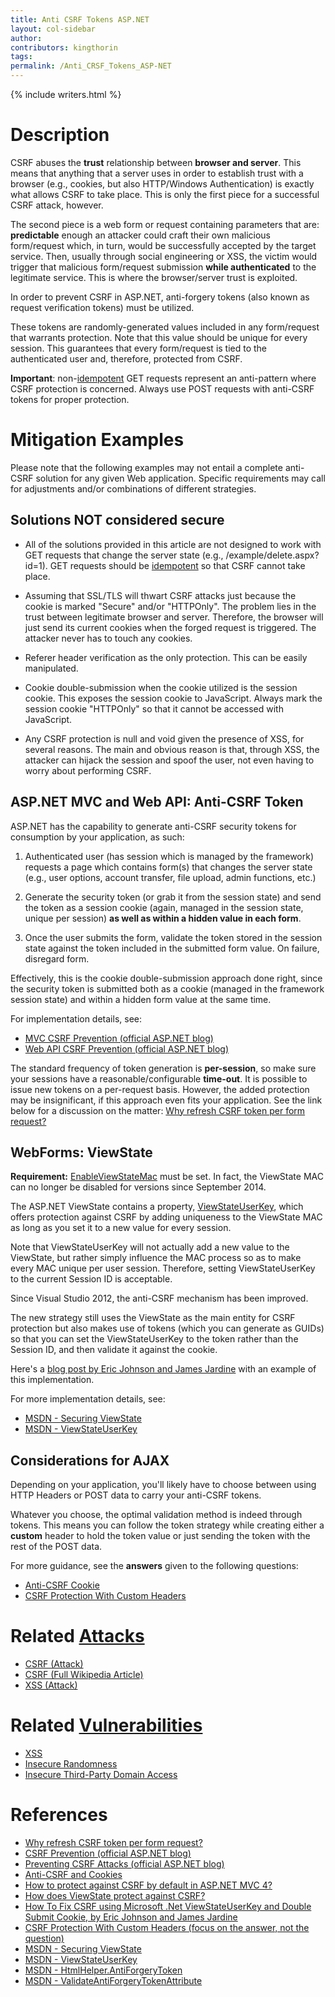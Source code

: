 ```yaml
---
title: Anti CSRF Tokens ASP.NET
layout: col-sidebar
author:
contributors: kingthorin
tags:
permalink: /Anti_CRSF_Tokens_ASP-NET
---
```


{% include writers.html %}

# Description

CSRF abuses the **trust** relationship between **browser and
server**. This means that anything that a server uses in order to
establish trust with a browser (e.g., cookies, but also HTTP/Windows
Authentication) is exactly what allows CSRF to take place. This is
only the first piece for a successful CSRF attack, however.

The second piece is a web form or request containing parameters that are:
**predictable** enough an attacker could craft their own malicious
form/request which, in turn, would be successfully accepted by the
target service. Then, usually through social engineering or XSS, the
victim would trigger that malicious form/request submission **while
authenticated** to the legitimate service. This is where the
browser/server trust is exploited.

In order to prevent CSRF in ASP.NET, anti-forgery tokens (also known as
request verification tokens) must be utilized.

These tokens are randomly-generated values included in any
form/request that warrants protection. Note that this value should be
unique for every session. This guarantees that every
form/request is tied to the authenticated user and, therefore, protected
from CSRF.

**Important**: non-[idempotent](https://www.wordnik.com/words/idempotent) GET requests
represent an anti-pattern where CSRF protection is concerned. Always use
POST requests with anti-CSRF tokens for proper protection.

# Mitigation Examples

Please note that the following examples may not entail a complete
anti-CSRF solution for any given Web application. Specific requirements
may call for adjustments and/or combinations of different strategies.

## Solutions NOT considered secure

- All of the solutions provided in this article are not designed to
  work with GET requests that change the server state (e.g.,
  /example/delete.aspx?id=1). GET requests should be
  [idempotent](https://www.wordnik.com/words/idempotent) so that CSRF
  cannot take place.

- Assuming that SSL/TLS will thwart CSRF attacks just because the
  cookie is marked "Secure" and/or "HTTPOnly". The problem lies in the
  trust between legitimate browser and server. Therefore, the browser will
  just send its current cookies when the forged request is triggered. The
  attacker never has to touch any cookies.

- Referer header verification as the only protection. This can be
  easily manipulated.

- Cookie double-submission when the cookie utilized is the session
  cookie. This exposes the session cookie to JavaScript. Always mark the
  session cookie "HTTPOnly" so that it cannot be accessed with JavaScript.

- Any CSRF protection is null and void given the presence of XSS, for
  several reasons. The main and obvious reason is that, through XSS, the
  attacker can hijack the session and spoof the user, not even having to
  worry about performing CSRF.

## ASP.NET MVC and Web API: Anti-CSRF Token

ASP.NET has the capability to generate anti-CSRF security tokens for
consumption by your application, as such:

1. Authenticated user (has session which is managed by the framework)
   requests a page which contains form(s) that changes the server state
   (e.g., user options, account transfer, file upload, admin functions,
   etc.)

2. Generate the security token (or grab it from the session state) and
   send the token as a session cookie (again, managed in the session state,
   unique per session) **as well as within a hidden value in each form**.

3. Once the user submits the form, validate the token stored in the
   session state against the token included in the submitted form value. On
   failure, disregard form.

Effectively, this is the cookie double-submission approach done right,
since the security token is submitted both as a cookie (managed in the
framework session state) and within a hidden form value at the same
time.

For implementation details, see:

- [MVC CSRF Prevention (official ASP.NET blog)](http://www.asp.net/mvc/overview/security/xsrfcsrf-prevention-in-aspnet-mvc-and-web-pages)
- [Web API CSRF Prevention (official ASP.NET blog)](http://www.asp.net/web-api/overview/security/preventing-cross-site-request-forgery-%28csrf%29-attacks)

The standard frequency of token generation is **per-session**, so make
sure your sessions have a reasonable/configurable **time-out**. It is
possible to issue new tokens on a per-request basis. However, the added
protection may be insignificant, if this approach even fits your
application. See the link below for a discussion on the matter:
[Why refresh CSRF token per form request?](http://security.stackexchange.com/questions/22903/why-refresh-csrf-token-per-form-request)

## WebForms: ViewState

**Requirement:**
[EnableViewStateMac](https://msdn.microsoft.com/en-us/library/ms972969.aspx#securitybarriers_topic5)
must be set.
In fact, the ViewState MAC can no longer be disabled for versions since
September 2014.

The ASP.NET ViewState contains a property,
[ViewStateUserKey](https://msdn.microsoft.com/en-us/library/ms972969.aspx#securitybarriers_topic2),
which offers protection against CSRF by adding uniqueness to the
ViewState MAC as long as you set it to a new value for every session.

Note that ViewStateUserKey will not actually add a new value to the
ViewState, but rather simply influence the MAC process so as to make
every MAC unique per user session. Therefore, setting ViewStateUserKey
to the current Session ID is acceptable.

Since Visual Studio 2012, the anti-CSRF mechanism has been improved.

The new strategy still uses the ViewState as the main entity for CSRF
protection but also makes use of tokens (which you can generate as
GUIDs) so that you can set the ViewStateUserKey to the token rather than
the Session ID, and then validate it against the cookie.

Here's a [blog post by Eric Johnson and James Jardine](http://software-security.sans.org/developer-how-to/developer-guide-csrf)
with an example of this implementation.

For more implementation details, see:

- [MSDN - Securing ViewState](http://msdn.microsoft.com/en-us/library/ms178199%28v=vs.85%29.aspx)
- [MSDN - ViewStateUserKey](http://msdn.microsoft.com/en-us/library/ms972969.aspx#securitybarriers_topic2)

## Considerations for AJAX

Depending on your application, you'll likely have to choose between
using HTTP Headers or POST data to carry your anti-CSRF tokens.

Whatever you choose, the optimal validation method is indeed through
tokens. This means you can follow the token strategy while creating
either a **custom** header to hold the token value or just sending the
token with the rest of the POST data.

For more guidance, see the **answers** given to the following
questions:

- [Anti-CSRF Cookie](http://stackoverflow.com/questions/8253396/anti-csrf-cookie)
- [CSRF Protection With Custom Headers](http://security.stackexchange.com/questions/23371/csrf-protection-with-custom-headers-and-without-validating-token)

# Related [Attacks](https://owasp.org/www-community/attacks/)

- [CSRF (Attack)](https://owasp.org/www-community/attacks/csrf)
- [CSRF (Full Wikipedia Article)](https://en.wikipedia.org/wiki/Cross-site_request_forgery)
- [XSS (Attack)](https://owasp.org/www-community/attacks/xss/)

# Related [Vulnerabilities](https://owasp.org/www-community/vulnerabilities/)

- [XSS](https://wiki.owasp.org/index.php/Cross_Site_Scripting_Flaw)
- [Insecure Randomness](https://owasp.org/www-community/vulnerabilities/Insecure_Randomness)
- [Insecure Third-Party Domain Access](https://owasp.org/www-community/vulnerabilities/Insecure_Third_Party_Domain_Access)

# References

- [Why refresh CSRF token per form request?](http://security.stackexchange.com/questions/22903/why-refresh-csrf-token-per-form-request)
- [CSRF Prevention (official ASP.NET blog)](http://www.asp.net/mvc/overview/security/xsrfcsrf-prevention-in-aspnet-mvc-and-web-pages)
- [Preventing CSRF Attacks (official ASP.NET blog)](http://www.asp.net/web-api/overview/security/preventing-cross-site-request-forgery-%28csrf%29-attacks)
- [Anti-CSRF and Cookies](http://stackoverflow.com/questions/8253396/anti-csrf-cookie)
- [How to protect against CSRF by default in ASP.NET MVC 4?](http://stackoverflow.com/questions/9965342/how-to-protect-against-csrf-by-default-in-asp-net-mvc-4)
- [How does ViewState protect against CSRF?](http://security.stackexchange.com/questions/19152/how-does-viewstate-protect-against-csrf)
- [How To Fix CSRF using Microsoft .Net ViewStateUserKey and Double Submit Cookie, by Eric Johnson and James Jardine](http://software-security.sans.org/developer-how-to/developer-guide-csrf)
- [CSRF Protection With Custom Headers (focus on the answer, not the question)](http://security.stackexchange.com/questions/23371/csrf-protection-with-custom-headers-and-without-validating-token)
- [MSDN - Securing ViewState](http://msdn.microsoft.com/en-us/library/ms178199%28v=vs.85%29.aspx)
- [MSDN - ViewStateUserKey](http://msdn.microsoft.com/en-us/library/ms972969.aspx#securitybarriers_topic2)
- [MSDN - HtmlHelper.AntiForgeryToken](http://msdn.microsoft.com/en-us/library/dd470175%28v=vs.100%29.aspx)
- [MSDN - ValidateAntiForgeryTokenAttribute](http://msdn.microsoft.com/en-us/library/system.web.mvc.validateantiforgerytokenattribute%28v=vs.100%29.aspx)
